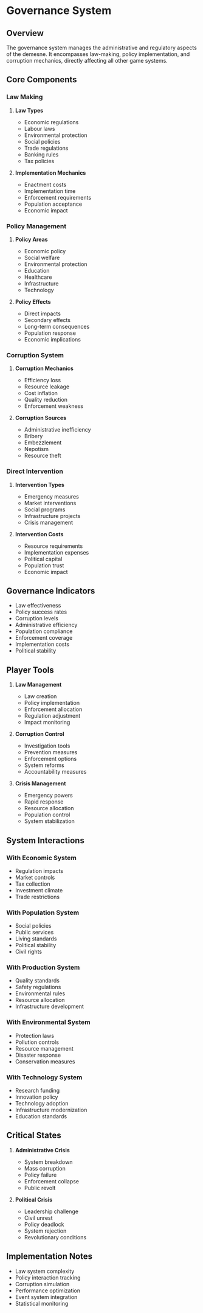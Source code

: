 # Governance System

## Overview
The governance system manages the administrative and regulatory aspects of the demesne. It encompasses law-making, policy implementation, and corruption mechanics, directly affecting all other game systems.

## Core Components

### Law Making
1. **Law Types**
   - Economic regulations
   - Labour laws
   - Environmental protection
   - Social policies
   - Trade regulations
   - Banking rules
   - Tax policies

2. **Implementation Mechanics**
   - Enactment costs
   - Implementation time
   - Enforcement requirements
   - Population acceptance
   - Economic impact

### Policy Management
1. **Policy Areas**
   - Economic policy
   - Social welfare
   - Environmental protection
   - Education
   - Healthcare
   - Infrastructure
   - Technology

2. **Policy Effects**
   - Direct impacts
   - Secondary effects
   - Long-term consequences
   - Population response
   - Economic implications

### Corruption System
1. **Corruption Mechanics**
   - Efficiency loss
   - Resource leakage
   - Cost inflation
   - Quality reduction
   - Enforcement weakness

2. **Corruption Sources**
   - Administrative inefficiency
   - Bribery
   - Embezzlement
   - Nepotism
   - Resource theft

### Direct Intervention
1. **Intervention Types**
   - Emergency measures
   - Market interventions
   - Social programs
   - Infrastructure projects
   - Crisis management

2. **Intervention Costs**
   - Resource requirements
   - Implementation expenses
   - Political capital
   - Population trust
   - Economic impact

## Governance Indicators
- Law effectiveness
- Policy success rates
- Corruption levels
- Administrative efficiency
- Population compliance
- Enforcement coverage
- Implementation costs
- Political stability

## Player Tools
1. **Law Management**
   - Law creation
   - Policy implementation
   - Enforcement allocation
   - Regulation adjustment
   - Impact monitoring

2. **Corruption Control**
   - Investigation tools
   - Prevention measures
   - Enforcement options
   - System reforms
   - Accountability measures

3. **Crisis Management**
   - Emergency powers
   - Rapid response
   - Resource allocation
   - Population control
   - System stabilization

## System Interactions

### With Economic System
- Regulation impacts
- Market controls
- Tax collection
- Investment climate
- Trade restrictions

### With Population System
- Social policies
- Public services
- Living standards
- Political stability
- Civil rights

### With Production System
- Quality standards
- Safety regulations
- Environmental rules
- Resource allocation
- Infrastructure development

### With Environmental System
- Protection laws
- Pollution controls
- Resource management
- Disaster response
- Conservation measures

### With Technology System
- Research funding
- Innovation policy
- Technology adoption
- Infrastructure modernization
- Education standards

## Critical States
1. **Administrative Crisis**
   - System breakdown
   - Mass corruption
   - Policy failure
   - Enforcement collapse
   - Public revolt

2. **Political Crisis**
   - Leadership challenge
   - Civil unrest
   - Policy deadlock
   - System rejection
   - Revolutionary conditions

## Implementation Notes
- Law system complexity
- Policy interaction tracking
- Corruption simulation
- Performance optimization
- Event system integration
- Statistical monitoring 
